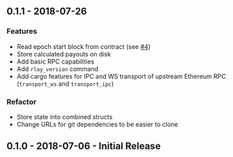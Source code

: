 ## 0.1.1 - 2018-07-26

### Features

- Read epoch start block from contract (see [#4](https://github.com/rlay-project/rlay-client/issues/4))
- Store calculated payouts on disk
- Add basic RPC capabilities
- Add `rlay_version` command
- Add cargo features for IPC and WS transport of upstream Ethereum RPC (`transport_ws` and `transport_ipc`)

### Refactor

- Store state into combined structs
- Change URLs for git dependencies to be easier to clone

## 0.1.0 - 2018-07-06 - Initial Release 
